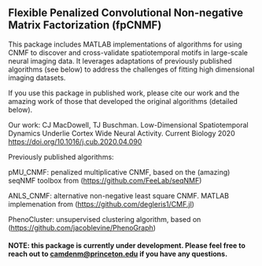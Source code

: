 ## Flexible Penalized Convolutional Non-negative Matrix Factorization (fpCNMF)
This package includes MATLAB implementations of algorithms for using CNMF to discover and cross-validate spatiotemporal motifs in large-scale neural imaging data. It leverages adaptations of previously published algorithms (see below) to address the challenges of fitting high dimensional imaging datasets. 

If you use this package in published work, please cite our work and the amazing work of those that developed the original algorithms (detailed below).   

Our work: CJ MacDowell, TJ Buschman. Low-Dimensional Spatiotemporal Dynamics Underlie Cortex Wide Neural Activity. Current Biology 2020 https://doi.org/10.1016/j.cub.2020.04.090

Previously published algorithms:

pMU_CNMF: penalized multiplicative CNMF, based on the (amazing) seqNMF toolbox from (https://github.com/FeeLab/seqNMF)

ANLS_CNMF: alternative non-negative least square CNMF. MATLAB implemenation from (https://github.com/degleris1/CMF.jl)

PhenoCluster: unsupervised clustering algorithm, based on (https://github.com/jacoblevine/PhenoGraph)

#### NOTE: this package is currently under development. Please feel free to reach out to camdenm@princeton.edu if you have any questions. 
